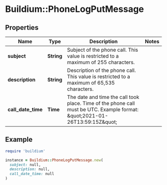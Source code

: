 # Buildium::PhoneLogPutMessage

## Properties

| Name | Type | Description | Notes |
| ---- | ---- | ----------- | ----- |
| **subject** | **String** | Subject of the phone call. This value is restricted to a maximum of 255 characters. |  |
| **description** | **String** | Description of the phone call. This value is restricted to a maximum of 65,535 characters. |  |
| **call_date_time** | **Time** | The date and time the call took place. Time of the phone call must be UTC. Example format: \&quot;2021-01-26T13:59:15Z\&quot; |  |

## Example

```ruby
require 'buildium'

instance = Buildium::PhoneLogPutMessage.new(
  subject: null,
  description: null,
  call_date_time: null
)
```

